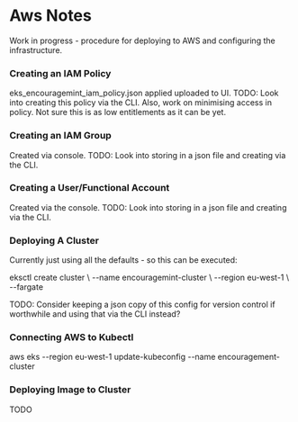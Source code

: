 <h1>Aws Notes</h1>
<p>Work in progress - procedure for deploying to AWS and configuring the infrastructure.</p>

<h3>Creating an IAM Policy</h3>
<p>eks_encouragemint_iam_policy.json applied uploaded to UI. TODO: Look into creating this policy via the CLI. Also, 
work on minimising access in policy. Not sure this is as low entitlements as it can be yet.</p>

<h3>Creating an IAM Group</h3>
<p>Created via console. TODO: Look into storing in a json file and creating via the CLI.</p>

<h3>Creating a User/Functional Account</h3>
<p>Created via the console. TODO: Look into storing in a json file and creating via the CLI.</p>

<h3>Deploying A Cluster</h3>
<p>Currently just using all the defaults - so this can be executed:</p>

<p>eksctl create cluster \
--name encouragemint-cluster \
--region eu-west-1 \
--fargate</p>

<p>TODO: Consider keeping a json copy of this config for version control if worthwhile and using that via the CLI 
instead?</p>

<h3>Connecting AWS to Kubectl</h3>
<p>aws eks --region eu-west-1 update-kubeconfig --name encouragement-cluster</p>

<h3>Deploying Image to Cluster</h3>
TODO